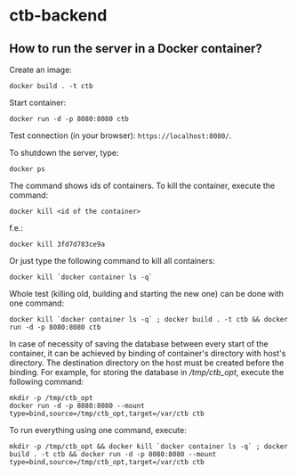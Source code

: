 # ctb-backend

## How to run the server in a Docker container?

Create an image:
```
docker build . -t ctb
```

Start container:
```
docker run -d -p 8080:8080 ctb
```

Test connection (in your browser): `https://localhost:8080/`.

To shutdown the server, type:
```
docker ps
```
The command shows ids of containers. To kill the container, execute the command:
```
docker kill <id of the container>
```
f.e.:
```
docker kill 3fd7d783ce9a
```

Or just type the following command to kill all containers:
```
docker kill `docker container ls -q`
```

Whole test (killing old, building and starting the new one) can be done with one command:
```
docker kill `docker container ls -q` ; docker build . -t ctb && docker run -d -p 8080:8080 ctb
```

In case of necessity of saving the database between every start of the container,
it can be achieved by binding of container's directory with host's directory.
The destination directory on the host must be created before the binding.
For example, for storing the database in */tmp/ctb_opt*, execute the following command:
```
mkdir -p /tmp/ctb_opt
docker run -d -p 8080:8080 --mount type=bind,source=/tmp/ctb_opt,target=/var/ctb ctb
```

To run everything using one command, execute:
```
mkdir -p /tmp/ctb_opt && docker kill `docker container ls -q` ; docker build . -t ctb && docker run -d -p 8080:8080 --mount type=bind,source=/tmp/ctb_opt,target=/var/ctb ctb
```
